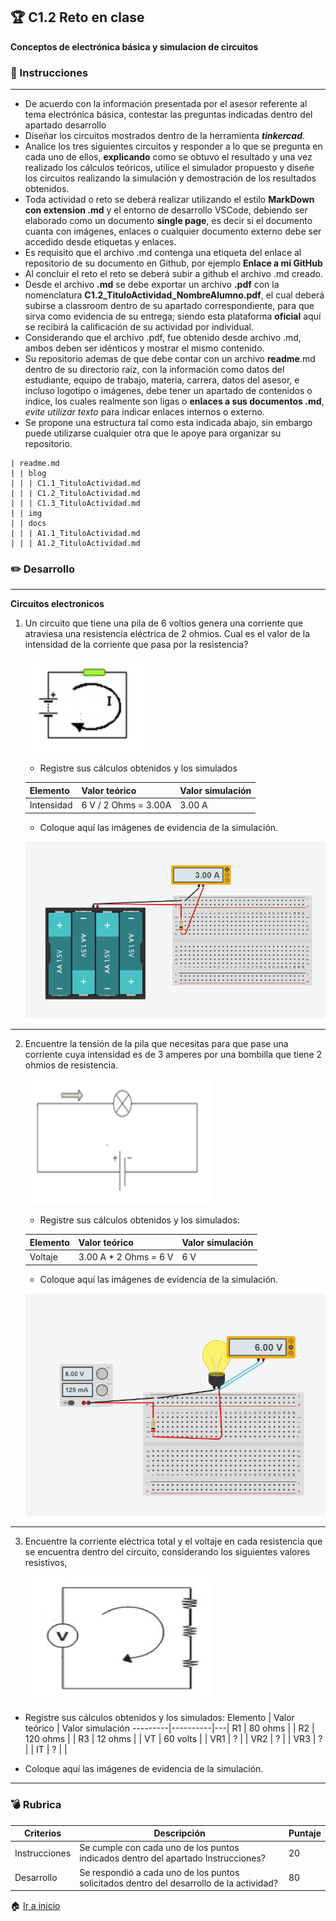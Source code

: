 ## :trophy: C1.2 Reto en clase

**Conceptos de electrónica básica y simulacion de circuitos**

### :blue_book: Instrucciones
___

- De acuerdo con la información presentada por el asesor referente al tema electrónica básica, contestar las preguntas indicadas dentro del apartado desarrollo 
- Diseñar los circuitos mostrados dentro de la herramienta ***tinkercad***.
- Analice los tres siguientes circuitos y responder a lo que se pregunta en cada uno de ellos, **explicando** como se obtuvo el resultado y una vez realizado los cálculos teóricos, utilice el simulador propuesto y diseñe los circuitos realizando la simulación y demostración de los resultados obtenidos.
- Toda actividad o reto se deberá realizar utilizando el estilo **MarkDown con extension .md** y el entorno de desarrollo VSCode, debiendo ser elaborado como un documento **single page**, es decir si el documento cuanta con imágenes, enlaces o cualquier documento externo debe ser accedido desde etiquetas y enlaces.
- Es requisito que el archivo .md contenga una etiqueta del enlace al repositorio de su documento en Github, por ejemplo **Enlace a mi GitHub**
- Al concluir el reto el reto se deberá subir a github el archivo .md creado.
- Desde el archivo **.md** se debe exportar un archivo **.pdf** con la nomenclatura **C1.2_TituloActividad_NombreAlumno.pdf**, el cual deberá subirse a classroom dentro de su apartado correspondiente, para que sirva como evidencia de su entrega; siendo esta plataforma **oficial** aquí se recibirá la calificación de su actividad por individual.
- Considerando que el archivo .pdf, fue obtenido desde archivo .md, ambos deben ser idénticos y mostrar el mismo contenido.
- Su repositorio ademas de que debe contar con un archivo **readme**.md dentro de su directorio raíz, con la información como datos del estudiante, equipo de trabajo, materia, carrera, datos del asesor, e incluso logotipo o imágenes, debe tener un apartado de contenidos o indice, los cuales realmente son ligas o **enlaces a sus documentos .md**, _evite utilizar texto_ para indicar enlaces internos o externo.
- Se propone una estructura tal como esta indicada abajo, sin embargo puede utilizarse cualquier otra que le apoye para organizar su repositorio.

``` 
| readme.md
| | blog
| | | C1.1_TituloActividad.md
| | | C1.2_TituloActividad.md
| | | C1.3_TituloActividad.md
| | img
| | docs
| | | A1.1_TituloActividad.md
| | | A1.2_TituloActividad.md
```

### :pencil2: Desarrollo
___
**Circuitos electronicos**

1. Un circuito que tiene una pila de 6 voltios genera una corriente que atraviesa una resistencia eléctrica de 2 ohmios. Cual es el valor de la intensidad de la corriente que pasa por la resistencia?

    <p align="left">
            <img alt="Circuito1" src="https://github.com/LopezJesus/Sistemas-Programables/blob/main/img/img2.PNG" 
            width=200 height=150>
    </p>

    +  Registre sus cálculos obtenidos y los simulados 

    Elemento | Valor teórico | Valor simulación
    ---------|----------|---|
    Intensidad |6 V / 2 Ohms = 3.00A  | 3.00 A|
    

    + Coloque aquí las imágenes de evidencia de la simulación.    
    
    <p align="left">
            <img alt="Circuito1" src="https://github.com/LopezJesus/Sistemas-Programables/blob/main/img/R1Amp.PNG" 
    </p>

___

2. Encuentre la tensión de la pila que necesitas para que pase una corriente cuya intensidad es de 3 amperes por una bombilla que tiene 2 ohmios de resistencia.

    <p align="left">
        <img alt="Circuito2" src="https://github.com/LopezJesus/Sistemas-Programables/blob/main/img/img3.PNG" 
        width=300 height=200>
    </p>

    + Registre sus cálculos obtenidos y los simulados: 

    Elemento | Valor teórico | Valor simulación
    ---------|----------|---|
    Voltaje | 3.00 A * 2 Ohms = 6 V | 6 V |

    + Coloque aquí las imágenes de evidencia de la simulación.
    <p align="left">
            <img alt="Sim2" src="https://github.com/LopezJesus/Sistemas-Programables/blob/main/img/R2Volts.PNG" 
    </p>

___

3. Encuentre la corriente eléctrica total y el voltaje en cada resistencia que se encuentra dentro del circuito, considerando los siguientes valores resistivos,

    <p align="left">
        <img alt="Circuito3" src="https://github.com/LopezJesus/Sistemas-Programables/blob/main/img/img4.PNG" 
        width=300 height=200>
    </p>

  + Registre sus cálculos obtenidos y los simulados: 
    Elemento | Valor teórico | Valor simulación
    ---------|----------|---|
    R1 | 80 ohms | |
    R2 | 120 ohms | |
    R3 | 12 ohms | |
    VT | 60 volts | |
    VR1 | ? | |
    VR2 | ? | |
    VR3 | ? | |
    IT |  ? | |

  + Coloque aquí las imágenes de evidencia de la simulación.
    <p align="left">
    </p>

___

### :bomb: Rubrica

| Criterios     | Descripción                                                                                  | Puntaje |
| ------------- | -------------------------------------------------------------------------------------------- | ------- |
| Instrucciones | Se cumple con cada uno de los puntos indicados dentro del apartado Instrucciones?            | 20 |
| Desarrollo    | Se respondió a cada uno de los puntos solicitados dentro del desarrollo de la actividad?     | 80      |

:house: [Ir a inicio](https://github.com/LopezJesus/Sistemas-Programables)
